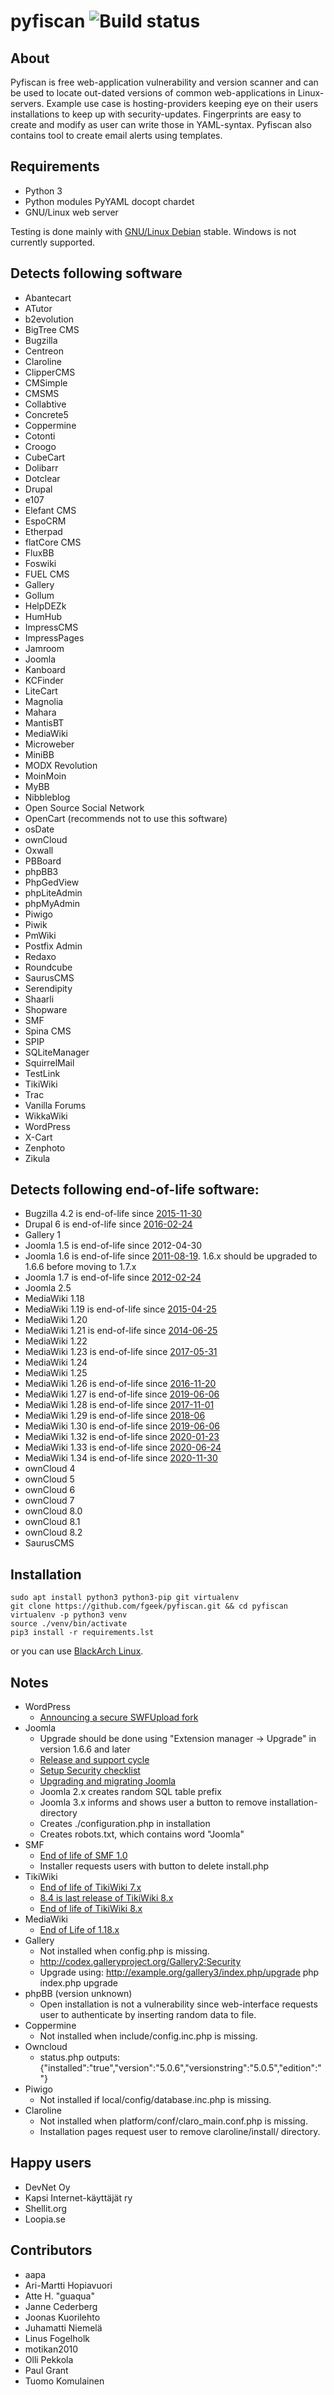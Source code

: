 # pyfiscan ![Build status](https://travis-ci.org/fgeek/pyfiscan.svg?branch=master "Build status")

About
-----

Pyfiscan is free web-application vulnerability and version scanner and can be
used to locate out-dated versions of common web-applications in Linux-servers.
Example use case is hosting-providers keeping eye on their users installations
to keep up with security-updates. Fingerprints are easy to create and modify as
user can write those in YAML-syntax. Pyfiscan also contains tool to create
email alerts using templates.

Requirements
------------

* Python 3
* Python modules PyYAML docopt chardet
* GNU/Linux web server

Testing is done mainly with [GNU/Linux Debian](http://www.debian.org/) stable.
Windows is not currently supported.

Detects following software
--------------------------

* Abantecart
* ATutor
* b2evolution
* BigTree CMS
* Bugzilla
* Centreon
* Claroline
* ClipperCMS
* CMSimple
* CMSMS
* Collabtive
* Concrete5
* Coppermine
* Cotonti
* Croogo
* CubeCart
* Dolibarr
* Dotclear
* Drupal
* e107
* Elefant CMS
* EspoCRM
* Etherpad
* flatCore CMS
* FluxBB
* Foswiki
* FUEL CMS
* Gallery
* Gollum
* HelpDEZk
* HumHub
* ImpressCMS
* ImpressPages
* Jamroom
* Joomla
* Kanboard
* KCFinder
* LiteCart
* Magnolia
* Mahara
* MantisBT
* MediaWiki
* Microweber
* MiniBB
* MODX Revolution
* MoinMoin
* MyBB
* Nibbleblog
* Open Source Social Network
* OpenCart (recommends not to use this software)
* osDate
* ownCloud
* Oxwall
* PBBoard
* phpBB3
* PhpGedView
* phpLiteAdmin
* phpMyAdmin
* Piwigo
* Piwik
* PmWiki
* Postfix Admin
* Redaxo
* Roundcube
* SaurusCMS
* Serendipity
* Shaarli
* Shopware
* SMF
* Spina CMS
* SPIP
* SQLiteManager
* SquirrelMail
* TestLink
* TikiWiki
* Trac
* Vanilla Forums
* WikkaWiki
* WordPress
* X-Cart
* Zenphoto
* Zikula

Detects following end-of-life software:
---------------------------------------

* Bugzilla 4.2 is end-of-life since [2015-11-30](https://bugzillaupdate.wordpress.com/2015/07/29/bugzilla-4-2-will-be-eol-on-20151130/)
* Drupal 6 is end-of-life since [2016-02-24](https://www.drupal.org/drupal-6-eol)
* Gallery 1
* Joomla 1.5 is end-of-life since 2012-04-30
* Joomla 1.6 is end-of-life since [2011-08-19](http://www.joomla.org/announcements/release-news/5380-joomla-170-released.html). 1.6.x should be upgraded to 1.6.6 before moving to 1.7.x
* Joomla 1.7 is end-of-life since [2012-02-24](http://www.joomla.org/announcements/release-news/5411-joomla-175-released.html)
* Joomla 2.5
* MediaWiki 1.18
* MediaWiki 1.19 is end-of-life since [2015-04-25](https://lists.wikimedia.org/pipermail/mediawiki-announce/2015-May/000177.html)
* MediaWiki 1.20
* MediaWiki 1.21 is end-of-life since [2014-06-25](http://lists.wikimedia.org/pipermail/mediawiki-announce/2014-June/000153.html)
* MediaWiki 1.22
* MediaWiki 1.23 is end-of-life since [2017-05-31](https://lists.wikimedia.org/pipermail/mediawiki-announce/2017-May/000210.html)
* MediaWiki 1.24
* MediaWiki 1.25
* MediaWiki 1.26 is end-of-life since [2016-11-20](https://lists.wikimedia.org/pipermail/mediawiki-announce/2016-November/000204.html)
* MediaWiki 1.27 is end-of-life since [2019-06-06](https://lists.wikimedia.org/pipermail/mediawiki-announce/2019-June/000231.html)
* MediaWiki 1.28 is end-of-life since [2017-11-01](https://lists.wikimedia.org/pipermail/mediawiki-announce/2017-November/000214.html)
* MediaWiki 1.29 is end-of-life since [2018-06](https://lists.wikimedia.org/pipermail/mediawiki-announce/2018-September/000223.html)
* MediaWiki 1.30 is end-of-life since [2019-06-06](https://lists.wikimedia.org/pipermail/mediawiki-announce/2019-June/000231.html)
* MediaWiki 1.32 is end-of-life since [2020-01-23](https://lists.wikimedia.org/pipermail/mediawiki-announce/2020-January/000245.html)
* MediaWiki 1.33 is end-of-life since [2020-06-24](https://lists.wikimedia.org/pipermail/mediawiki-announce/2020-June/000253.html)
* MediaWiki 1.34 is end-of-life since [2020-11-30](https://lists.wikimedia.org/pipermail/mediawiki-announce/2020-November/000266.html)
* ownCloud 4
* ownCloud 5
* ownCloud 6
* ownCloud 7
* ownCloud 8.0
* ownCloud 8.1
* ownCloud 8.2
* SaurusCMS

Installation
------------

    sudo apt install python3 python3-pip git virtualenv
    git clone https://github.com/fgeek/pyfiscan.git && cd pyfiscan
    virtualenv -p python3 venv
    source ./venv/bin/activate
    pip3 install -r requirements.lst

or you can use [BlackArch Linux](http://www.blackarch.org/).

Notes
-----

* WordPress
  * [Announcing a secure SWFUpload fork](http://make.wordpress.org/core/2013/06/21/secure-swfupload/)
* Joomla
  * Upgrade should be done using "Extension manager -> Upgrade" in version 1.6.6 and later
  * [Release and support cycle](http://docs.joomla.org/Release_and_support_cycle)
  * [Setup Security checklist](http://docs.joomla.org/Security_Checklist_4_-_Joomla_Setup)
  * [Upgrading and migrating Joomla](http://docs.joomla.org/Upgrading_and_Migrating_Joomla)
  * Joomla 2.x creates random SQL table prefix
  * Joomla 3.x informs and shows user a button to remove installation-directory
  * Creates ./configuration.php in installation
  * Creates robots.txt, which contains word "Joomla"
* SMF
  * [End of life of SMF 1.0](http://www.simplemachines.org/community/index.php?P=e9a84908ee7f5c03d14c5ece4b58406e&topic=472913.0)
  * Installer requests users with button to delete install.php
* TikiWiki
  * [End of life of TikiWiki 7.x](http://info.tiki.org/article182-Tiki-8-1-Now-Available-End-of-Life-for-Tiki-7-x)
  * [8.4 is last release of TikiWiki 8.x](http://info.tiki.org/article191-Tiki-Releases-8-4)
  * [End of life of TikiWiki 8.x](http://info.tiki.org/article195-Tiki-Releases-9-0)
* MediaWiki
  * [End of Life of 1.18.x](http://www.mediawiki.org/wiki/Version_lifecycle)
* Gallery
  * Not installed when config.php is missing.
  * http://codex.galleryproject.org/Gallery2:Security
  * Upgrade using:
      http://example.org/gallery3/index.php/upgrade
      php index.php upgrade
* phpBB (version unknown)
  * Open installation is not a vulnerability since web-interface requests user to authenticate by inserting random data to file.
* Coppermine
  * Not installed when include/config.inc.php is missing.
* Owncloud
  * status.php outputs: {"installed":"true","version":"5.0.6","versionstring":"5.0.5","edition":""}
* Piwigo
  * Not installed if local/config/database.inc.php is missing.
* Claroline
  * Not installed when platform/conf/claro_main.conf.php is missing.
  * Installation pages request user to remove claroline/install/ directory.

Happy users
-----------

* DevNet Oy
* Kapsi Internet-käyttäjät ry
* Shellit.org
* Loopia.se

Contributors
------------

* aapa
* Ari-Martti Hopiavuori
* Atte H. "guaqua"
* Janne Cederberg
* Joonas Kuorilehto
* Juhamatti Niemelä
* Linus Fogelholk
* motikan2010
* Olli Pekkola
* Paul Grant
* Tuomo Komulainen
